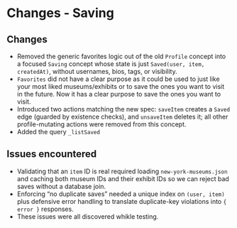 # Changes - Saving

## Changes

- Removed the generic favorites logic out of the old `Profile` concept into a focused `Saving` concept whose state is just `Saved(user, item, createdAt)`, without usernames, bios, tags, or visibility.
- `Favorites` did not have a clear purpose as it could be used to just like your most liked museums/exhibits or to save the ones you want to visit in the future. Now it has a clear purpose to save the ones you want to visit.
- Introduced two actions matching the new spec: `saveItem` creates a `Saved` edge (guarded by existence checks), and `unsaveItem` deletes it; all other profile-mutating actions were removed from this concept.
- Added the query `_listSaved`

## Issues encountered

- Validating that an `item` ID is real required loading `new-york-museums.json` and caching both museum IDs and their exhibit IDs so we can reject bad saves without a database join.
- Enforcing “no duplicate saves” needed a unique index on `(user, item)` plus defensive error handling to translate duplicate-key violations into `{ error }` responses.
- These issues were all discovered whikle testing.
